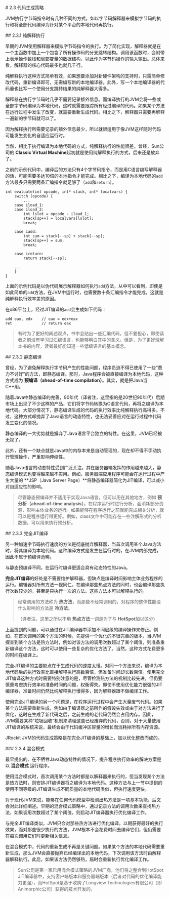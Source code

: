 <a name="2.3" />
# 2.3 代码生成策略

JVM执行字节码指令时有几种不同的方式，如以字节码解释器来模拟字节码的执行和将全部代码编译为针对某个平台的本地代码再执行。

<a name="2.3.1" />
## 2.3.1 纯解释执行

早期的JVM使用解释器来模拟字节码指令的执行。为了简化实现，解释器就是在一个主函数中加上一个包含了所有操作码的分支跳转结构。调用该函数时，会附带上表示操作数栈和局部变量的数据结构，以此作为字节码操作的输入输出。总体来看，解释器的核心代码最多也就几千行。

纯解释执行这种方式简单有效，如果想要添加对新硬件架构的支持时，只需简单修改代码，重新编译即可，无需编写新的本地编译器。此外，写一个本地编译器的代码量也比写一个使用分支跳转结果的纯解释器大得多。

解释器在执行字节码时几乎不需要记录额外信息。而编译执行的JVM会将一些或全部字节码编译为本地代码，这时就需要跟踪所有经过编译的代码。如果某个方法在运行过程中发生了改变，就需要重新生成代码。相比之下，解释器只需要再解释一遍新的字节码就可以了。

因为解释执行所需要记录的额外信息最少，所以就很适用于像JVM这样随时代码可能发生变化的自适应运行时。

当然，相比于执行编译为本地代码的方式，纯解释执行的性能很差。曾经，Sun公司的 **Classic Virtual Machine**起初就是使用纯解释执行的方式，后来还是放弃了。

之前的示例代码中，编译后的方法只有4个字节码指令，而是用C语言编写解释器的话，可能需要多达10倍的本地指令才能完成。相比之下，编译为本地代码的`add`方法最多只需要两条汇编指令就足够了（`add`和`return`）。

    int evaluate(int opcode, int* stack, int* localvars) {
        switch (opcode) {
            ...
        case iload_1:
        case iload_2:
            int lslot = opcode - iload_1;
            stack[sp++] = localvars[lslot];
            break;
        
        case iadd:
            int sum = stack[--sp] + stack[--sp];
            stack[sp++] = sum;
            break;
        
        case ireturn:
            return stack[--sp];
        
        ...
        }
    }

上面的示例代码是以伪代码展示解释器如何执行`add`方法，从中可以看到，即使是如此简单的`add`方法，在JVM中运行时，也需要数十条汇编指令才能完成。这就是纯解释执行效率差的原因。

在x86平台上，经过JIT编译的`add`会生成如下代码：

    add eax, edx    // eax = edx+eax
    ret             // return eax

>有时为了更好的阐述观点，书中会贴出一些汇编代码，但不要担心，即使读者之前没有学习过汇编语言，也能够明白其中的含义。但是，为了更好理解本书的内容，读者最好能知道一些低级语言的基本概念。

<a name="2.3.2" />
## 2.3.2 静态编译

曾经，为了避免解释执行字节码产生的性能问题，程序员迫不得已使用了一些“费力不讨好”的方法，即静态编译。那时，Java程序会被直接编译为本地代码，这种方式成为 **预编译（ahead-of-time compilation）**。其实，就是把Java当C++用。

随着Java中静态编译的完善，90年代（译者注，这里指的是20世纪90年代）后期市场上出现了不少这样的产品，它们将字节码转换为C语言代码，再将之编译为本地代码。大部分情况下，静态编译生成的代码的执行效率比纯解释执行高得多。不过，这种方式却抛弃了Java语言的动态特性，也无法妥善应对在运行过程中代码发生变化的情况。

静态编译的一大劣势就是摒弃了Java语言平台独立的特性。在这里，JVM已经被无视了。

此外，还有一个缺点就是Java中的内存本来是自动管理的，现在却不得不手动执行管理操作，严重影响伸缩性。

随着Java语言的动态特性受到广泛关注，其在服务器端发挥的作用越来越大，静态编译模式也变得越来越不实用。例如，服务器端应用程序可能会在运行过程中产生大量的 **JSP（Java Server Page）**将静态编译器简化为JIT编译，可以减小对自适应性的影响。

>尽管静态预编译并不适用于实现Java语言，但可以用在其他地方，例如 **预分析（ahead-of-time analysis）**。在程序运行时进行分析，会消耗部分资源，影响主体业务的运行。如果能够在程序运行之前就能完成相关分析，就可以是程序运行得更好。例如，class文件中可能存在一些注解形式的分析数据，可以用来执行预分析。

<a name="2.3.2" />
## 2.3.3 完全JIT编译

另一种加速字节码执行速度的方法是彻底抛弃解释器，当首次调用某个Java方法时，将其编译为本地代码。这种编译方式是发生在运行时的，在JVM内部完成，因此不属于预编译范畴。

与静态预编译不同，在运行时编译更适合具有动态特性的Java。

**完全JIT编译**的好处是不需要维护解释器，但缺点是编译时间影响主体业务程序的运行。编辑器对所有方法一视同仁，在编译那些热点方法的同时，也会编译那些执行次数较少的，甚至是只执行一次的方法。这些方法本可以解释执行的。

>经常调用的方法称为 **热方法**，而那些不经常调用的，对程序的整体性能没什么影响的方法是 **冷方法**。
>
>（译者注，这里之所以不用 **热点方法**一词是为了与 **HotSpot**加以区分）

上面提到的问题，可以通过在JIT编译器中添加不同层级的编译操作来修正。例如，在首次调用的某个方法的时候，先提供一个优化的不很完善的版本，当JVM探查到某个方法是热方法时，例如对该方法的调用次数超过了某个阈值，则准备重新编译这个方法，这时可以使用一些复杂的优化方法了。当然，这种方式花费更多的时间在编译上。

完全JIT编译的主要缺点在于生成代码的速度太慢。对同一个方法来说，编译为本地代码后的执行效率比直接解释执行高数百倍，但准备时间却长数百倍。使用完全JIT编译这种方式时需要特别注意的是，尽管检测热方法的机制比较先进，但仍要慎重考虑执行效率和准备时间的问题，权衡得失。即使不使用优化能力很强的JIT编译器，准备时间仍然比纯解释执行慢得多，因为解释器跟不做编译工作。

使用完全JIT编译的另一个问题是，在程序运行过程中会产生大量废气代码。如果某个方法需要重新生成，例如由于编译器之前所作的假设失效或由于对方法进行了优化，这时在生成了新代码之后，之前生成的老代码仍然会占用内存。因此，JVM需要某种“垃圾回收”机制来清理这些已经废弃的代码，否则，对于大量使用JIT编译的系统来说，最终会由于代码缓冲区容量的增长而消耗掉所有内存资源。

JRockit JVM的代码生成策略是在完全JIT编译的基础上，加以优化整改而成的。

<a name="2.3.4" />
### 2.3.4 混合模式

最早提出的、在不牺牲Java动态特性的情况下，提升程序执行效率的解决方案是以 **混合模式** 运行程序。

使用混合模式时，首次调用某个方法时都是以解释器来执行的，但当发现某个方法是热方法时，则安排JIT编译器将之编译为本地代码。这种方法与上一节中提到的使用不同等级的JIT编译生成不同质量的本地代码类似，但执行速度更快。

对于现代JVM来说，能够在任何代码模型中检测出热方法是一项基本功能，后文会对此详细阐述。早期的混合模式策略中，通过记录方法的调用次数来查找热方法，如果调用次数超过了某个阈值，则启动JIT编译器执行优化编译工作。

与完全JIT编译类似，JVM只会对那些热方法进行优化编译，以期获得最好的执行效果，而对那些很少执行的方法，JVM根本不会花费时间去编译它们，但仍需要在每次调用它们时更新相关信息。

在混合模式中，代码的重新生成不再是关键问题。如果某个方法的本地代码需要重新生成，那么JVM会直接抛弃已经编译出的本地代码，下次调用该方法时由解释器解释执行。此后，如果该方法仍然够热，届时会重新执行优化编译工作。

>Sun公司是第一家启用混合模式策略的JVM厂商，他们将之整合到HotSpot JIT编译器中，支持客户端版本和服务器端版本（后者对代码的优化编译能力更强），而HotSpot是基于收购了Longview Technologies有限公司（即Animorphic公司）获得的技术开发的。
